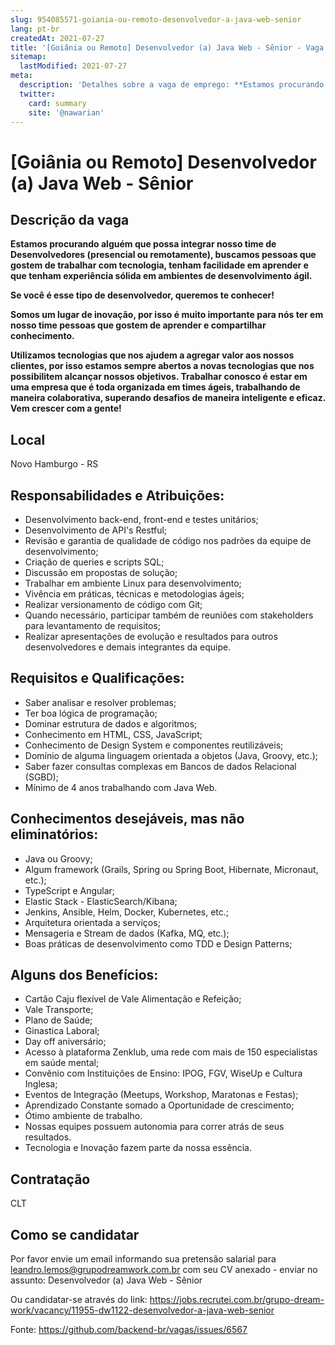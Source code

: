 ```yaml
---
slug: 954085571-goiania-ou-remoto-desenvolvedor-a-java-web-senior
lang: pt-br
createdAt: 2021-07-27
title: '[Goiânia ou Remoto] Desenvolvedor (a) Java Web - Sênior - Vaga de Emprego'
sitemap:
  lastModified: 2021-07-27
meta:
  description: 'Detalhes sobre a vaga de emprego: **Estamos procurando alguém que possa integrar nosso time de Desenvolvedores (presencial ou remotamente), buscamos pessoas que gostem de trabalhar com tecnologia, tenham facilidade em aprender e que tenham experiência sólida em ambientes de desenvolvimento ágil.** **Se você é esse tipo de desenvolvedor, queremos te conhecer!**  **Somos um lugar de inovação, por isso é muito importante para nós ter em nosso time pessoas que gostem de aprender e compartilhar conhecimento.** **Utilizamos tecnologias que nos ajudem a agregar valor aos nossos clientes, por isso estamos sempre abertos a novas tecnologias que nos possibilitem alcançar nossos objetivos. Trabalhar conosco é estar em uma empresa que é toda organizada em times ágeis, trabalhando de maneira colaborativa, superando desafios de maneira inteligente e eficaz. Vem crescer com a gente!**'
  twitter:
    card: summary
    site: '@nawarian'
---
```


# [Goiânia ou Remoto] Desenvolvedor (a) Java Web - Sênior

## Descrição da vaga
**Estamos procurando alguém que possa integrar nosso time de Desenvolvedores (presencial ou remotamente), buscamos pessoas que gostem de trabalhar com tecnologia, tenham facilidade em aprender e que tenham experiência sólida em ambientes de desenvolvimento ágil.**

**Se você é esse tipo de desenvolvedor, queremos te conhecer!**


**Somos um lugar de inovação, por isso é muito importante para nós ter em nosso time pessoas que gostem de aprender e compartilhar conhecimento.**

**Utilizamos tecnologias que nos ajudem a agregar valor aos nossos clientes, por isso estamos sempre
abertos a novas tecnologias que nos possibilitem alcançar nossos objetivos.
Trabalhar conosco é estar em uma empresa que é toda organizada em times ágeis, trabalhando de maneira colaborativa, superando desafios de maneira inteligente e eficaz.
Vem crescer com a gente!**

## Local
Novo Hamburgo - RS

## Responsabilidades e Atribuições:

- Desenvolvimento back-end, front-end e testes unitários;
- Desenvolvimento de API's Restful;
- Revisão e garantia de qualidade de código nos padrões da equipe de desenvolvimento;
- Criação de queries e scripts SQL;
- Discussão em propostas de solução;
- Trabalhar em ambiente Linux para desenvolvimento;
- Vivência em práticas, técnicas e metodologias ágeis;
- Realizar versionamento de código com Git;
- Quando necessário, participar também de reuniões com stakeholders para levantamento de requisitos;
- Realizar apresentações de evolução e resultados para outros desenvolvedores e demais integrantes da equipe.

## Requisitos e Qualificações:

- Saber analisar e resolver problemas;
- Ter boa lógica de programação;
- Dominar estrutura de dados e algoritmos;
- Conhecimento em HTML, CSS, JavaScript;
- Conhecimento de Design System e componentes reutilizáveis;
- Domínio de alguma linguagem orientada a objetos (Java, Groovy, etc.);
- Saber fazer consultas complexas em Bancos de dados Relacional (SGBD);
- Mínimo de 4 anos trabalhando com Java Web.

## Conhecimentos desejáveis, mas não eliminatórios:

- Java ou Groovy;
- Algum framework (Grails, Spring ou Spring Boot, Hibernate, Micronaut, etc.);
- TypeScript e Angular;
- Elastic Stack - ElasticSearch/Kibana;
- Jenkins, Ansible, Helm, Docker, Kubernetes, etc.;
- Arquitetura orientada a serviços;
- Mensageria e Stream de dados (Kafka, MQ, etc.);
- Boas práticas de desenvolvimento como TDD e Design Patterns;

## Alguns dos Benefícios:

- Cartão Caju flexível de Vale Alimentação e Refeição;
- Vale Transporte;
- Plano de Saúde;
- Ginastica Laboral;
- Day off aniversário;
- Acesso à plataforma Zenklub, uma rede com mais de 150 especialistas em saúde mental;
- Convênio com Instituições de Ensino: IPOG, FGV, WiseUp e Cultura Inglesa;
- Eventos de Integração (Meetups, Workshop, Maratonas e Festas);
- Aprendizado Constante somado a Oportunidade de crescimento;
- Ótimo ambiente de trabalho.
- Nossas equipes possuem autonomia para correr atrás de seus resultados.
- Tecnologia e Inovação fazem parte da nossa essência.

## Contratação
CLT

## Como se candidatar
Por favor envie um email informando sua pretensão salarial para leandro.lemos@grupodreamwork.com.br com seu CV anexado - enviar no assunto: Desenvolvedor (a) Java Web - Sênior

Ou candidatar-se através do link: https://jobs.recrutei.com.br/grupo-dream-work/vacancy/11955-dw1122-desenvolvedor-a-java-web-senior

Fonte: https://github.com/backend-br/vagas/issues/6567